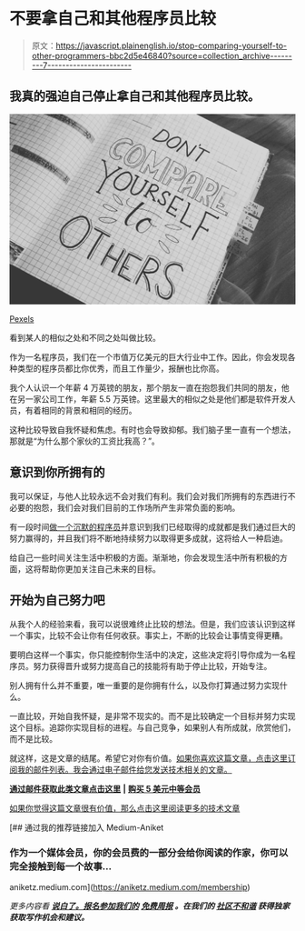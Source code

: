 # 不要拿自己和其他程序员比较

> 原文：<https://javascript.plainenglish.io/stop-comparing-yourself-to-other-programmers-bbc2d5e46840?source=collection_archive---------7----------------------->

## 我真的强迫自己停止拿自己和其他程序员比较。

![](img/6302700099297a819860b2bfec4dfd03.png)

[Pexels](https://www.pexels.com/photo/motivational-quotes-760728/)

看到某人的相似之处和不同之处叫做比较。

作为一名程序员，我们在一个市值万亿美元的巨大行业中工作。因此，你会发现各种类型的程序员都比你优秀，而且工作量少，报酬也比你高。

我个人认识一个年薪 4 万英镑的朋友，那个朋友一直在抱怨我们共同的朋友，他在另一家公司工作，年薪 5.5 万英镑。这里最大的相似之处是他们都是软件开发人员，有着相同的背景和相同的经历。

这种比较导致自我怀疑和焦虑。有时也会导致抑郁。我们脑子里一直有一个想法，那就是“为什么那个家伙的工资比我高？”。

## 意识到你所拥有的

我可以保证，与他人比较永远不会对我们有利。我们会对我们所拥有的东西进行不必要的抱怨，我们会对我们目前的工作场所产生非常负面的影响。

有一段时间[做一个沉默的程序员](/3-traits-of-silent-programmers-which-makes-them-unique-17c53e7c9d88)并意识到我们已经取得的成就都是我们通过巨大的努力赢得的，并且我们将不断地持续努力以取得更多成就，这将给人一种启迪。

给自己一些时间关注生活中积极的方面。渐渐地，你会发现生活中所有积极的方面，这将帮助你更加关注自己未来的目标。

## 开始为自己努力吧

从我个人的经验来看，我可以说很难终止比较的想法。但是，我们应该认识到这样一个事实，比较不会让你有任何收获。事实上，不断的比较会让事情变得更糟。

要明白这样一个事实，你只能控制你生活中的决定，这些决定将引导你成为一名程序员。努力获得晋升或努力提高自己的技能将有助于停止比较，开始专注。

别人拥有什么并不重要，唯一重要的是你拥有什么，以及你打算通过努力实现什么。

一直比较，开始自我怀疑，是非常不现实的。而不是比较确定一个目标并努力实现这个目标。追踪你实现目标的进程。与自己竞争，如果别人有所成就，欣赏他们，而不是比较。

就这样，这是文章的结尾。希望它对你有价值。[如果你喜欢这篇文章，点击这里订阅我的邮件列表。我会通过电子邮件给您发送技术相关的文章。](https://aniketz.medium.com/subscribe)

[**通过邮件获取此类文章点击这里**](https://aniketz.medium.com/subscribe) **|** [**购买 5 美元中等会员**](https://aniketz.medium.com/membership)

[如果你觉得这篇文章很有价值，那么点击这里阅读更多的技术文章](https://aniketz.medium.com/)

[](https://aniketz.medium.com/membership) [## 通过我的推荐链接加入 Medium-Aniket

### 作为一个媒体会员，你的会员费的一部分会给你阅读的作家，你可以完全接触到每一个故事…

aniketz.medium.com](https://aniketz.medium.com/membership) 

*更多内容看* [***说白了。报名参加我们的***](http://plainenglish.io/) **[***免费周报***](http://newsletter.plainenglish.io/) *。在我们的* [***社区不和谐***](https://discord.gg/GtDtUAvyhW) *获得独家获取写作机会和建议。***
